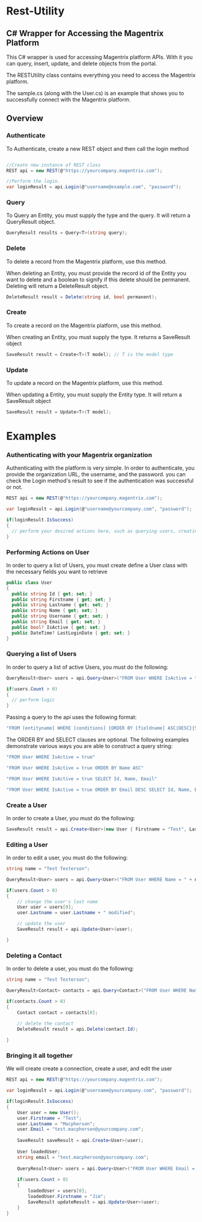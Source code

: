 Rest-Utility
============

## C# Wrapper for Accessing the Magentrix Platform

This C# wrapper is used for accessing Magentrix platform APIs. With it you can query, insert, update, and delete objects from the portal. 

The RESTUtility class contains everything you need to access the Magentrix platform. 

The sample.cs (along with the User.cs) is an example that shows you to successfully connect with the Magentrix platform.

## Overview

### Authenticate
To Authenticate, create a new REST object and then call the login method

```csharp

//Create new instance of REST class
REST api = new REST(@"https://yourcompany.magentrix.com");

//Perform the login.
var loginResult = api.Login(@"username@example.com", "password");

```

### Query
To Query an Entity, you must supply the type and the query. It will return a QueryResult object.

```csharp
QueryResult results = Query<T>(string query);
```

### Delete

To delete a record from the Magentrix platform, use this method. 

When deleting an Entity, you must provide the record id of the Entity you want to delete and a boolean to signify if this delete should be permanent. Deleting will return a DeleteResult object.

```csharp
DeleteResult result = Delete(string id, bool permanent);
```

### Create

To create a record on the Magentrix platform, use this method. 

When creating an Entity, you must supply the type. It returns a SaveResult object

```csharp
SaveResult result = Create<T>(T model); // T is the model type
```

### Update

To update a record on the Magentrix platform, use this method. 

When updating a Entity, you must supply the Entity type. It will return a SaveResult object

```csharp
SaveResult result = Update<T>(T model);
```

# Examples

### Authenticating with your Magentrix organization

Authenticating with the platform is very simple. In order to authenticate, you provide the organization URL, the username, and the password. you can check the Login method's result to see if the authentication was successful or not. 

```csharp
REST api = new REST(@"https://yourcompany.magentrix.com");

var loginResult = api.Login(@"username@yourcompany.com", "password");

if(loginResult.IsSuccess)
{
  // perform your desired actions here, such as querying users, creating accounts, editing contacts, etc.  
}

```

### Performing Actions on User

In order to query a list of Users, you must create define a User class with the necessary fields you want to retrieve

```csharp
public class User
{
  public string Id { get; set; }
  public string Firstname { get; set; }
  public string Lastname { get; set; }
  public string Name { get; set; }
  public string Username { get; set; }
  public string Email { get; set; }
  public bool? IsActive { get; set; }
  public DateTime? LastLoginDate { get; set; }
}
```

### Querying a list of Users

In order to query a list of active Users, you must do the following:

```csharp
QueryResult<User> users = api.Query<User>("FROM User WHERE IsActive = true");

if(users.Count > 0)
{
  // perform logic
}
```

Passing a query to the api uses the following format:

```csharp
"FROM [entityname] WHERE [conditions] {ORDER BY [fieldname] ASC|DESC}{SELECT [field1], [field2],...}"
```

The ORDER BY and SELECT clauses are optional. The following examples demonstrate various ways you are able to construct a query string:
```csharp
"FROM User WHERE IsActive = true"

"FROM User WHERE IsActive = true ORDER BY Name ASC"

"FROM User WHERE IsActive = true SELECT Id, Name, Email"

"FROM User WHERE IsActive = true ORDER BY Email DESC SELECT Id, Name, Email"
```
### Create a User

In order to create a User, you must do the following:

```csharp
SaveResult result = api.Create<User>(new User { Firstname = "Test", Lastname = "Testerson" });
```

### Editing a User

In order to edit a user, you must do the following:

```csharp
string name = "Test Testerson";

QueryResult<User> users = api.Query<User>("FROM User WHERE Name = " + name);

if(users.Count > 0)
{
	// change the user's last name
	User user = users[0];
	user.Lastname = user.Lastname + " modified";

	// update the user
	SaveResult result = api.Update<User>(user);

}
```

### Deleting a Contact

In order to delete a user, you must do the following:

```csharp
string name = "Test Testerson";

QueryResult<Contact> contacts = api.Query<Contact>("FROM User WHERE Name = " + name);

if(contacts.Count > 0)
{
	Contact contact = contacts[0];
	
	// delete the contact
	DeleteResult result = api.Delete(contact.Id);	

}
```

### Bringing it all together

We will create create a connection, create a user, and edit the user

```csharp
REST api = new REST(@"https://yourcompany.magentrix.com");

var loginResult = api.Login(@"username@yourcompany.com", "password");

if(loginResult.IsSuccess)
{
	User user = new User();
	user.Firstname = "Test";
	user.Lastname = "Macpherson";
	user.Email = "test.macpherson@yourcompany.com";
	
	SaveResult saveResult = api.Create<User>(user);
	
	User loadedUser;
	string email = "test.macpherson@yourcompany.com";
		
	QueryResult<User> users = api.Query<User>("FROM User WHERE Email = " + email);
	
	if(users.Count > 0)
	{
		loadedUser = users[0];		
		loadedUser.Firstname = "Jim";		
		SaveResult updateResult = api.Update<User>(user);
	}
}
```